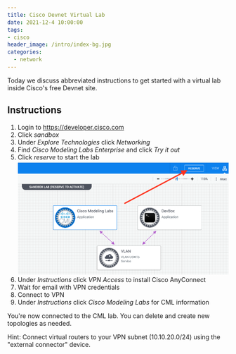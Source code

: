 ```yaml
---
title: Cisco Devnet Virtual Lab
date: 2021-12-4 10:00:00
tags:
- cisco
header_image: /intro/index-bg.jpg
categories:
  - network
---
```

Today we discuss abbreviated instructions to get started with a virtual lab inside Cisco's free Devnet site.
<!-- more -->


## Instructions
1. Login to https://developer.cisco.com
2. Click *sandbox*
3. Under *Explore Technologies* click *Networking*
4. Find *Cisco Modeling Labs Enterprise* and click *Try it out*
5. Click *reserve* to start the lab ![reserve](cisco-devnet/reserve.png)
6. Under *Instructions* click *VPN Access* to install Cisco AnyConnect
7. Wait for email with VPN credentials
8. Connect to VPN
9. Under *Instructions* click *Cisco Modeling Labs* for CML information

You're now connected to the CML lab. You can delete and create new topologies as needed.

Hint: Connect virtual routers to your VPN subnet (10.10.20.0/24) using the "external connector" device.

